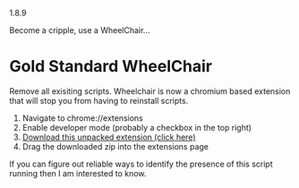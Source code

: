 1.8.9


Become a cripple, use a WheelChair...


# Gold Standard WheelChair
Remove all exisiting scripts. Wheelchair is now a chromium based extension that will stop you from having to reinstall scripts.

1. Navigate to chrome://extensions
2. Enable developer mode (probably a checkbox in the top right)
3. [Download this unpacked extension (click here)](https://github.com/hrt/WheelChair/releases/download/2.0/loader.zip)
4. Drag the downloaded zip into the extensions page



If you can figure out reliable ways to identify the presence of this script running then I am interested to know.
